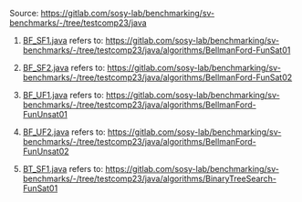 Source: https://gitlab.com/sosy-lab/benchmarking/sv-benchmarks/-/tree/testcomp23/java

1. [BF_SF1.java](BF_SF1.java) refers to: https://gitlab.com/sosy-lab/benchmarking/sv-benchmarks/-/tree/testcomp23/java/algorithms/BellmanFord-FunSat01

2. [BF_SF2.java](BF_SF2.java) refers to: https://gitlab.com/sosy-lab/benchmarking/sv-benchmarks/-/tree/testcomp23/java/algorithms/BellmanFord-FunSat02

3. [BF_UF1.java](BF_UF1.java) refers to: https://gitlab.com/sosy-lab/benchmarking/sv-benchmarks/-/tree/testcomp23/java/algorithms/BellmanFord-FunUnsat01

4. [BF_UF2.java](BF_UF2.java) refers to: https://gitlab.com/sosy-lab/benchmarking/sv-benchmarks/-/tree/testcomp23/java/algorithms/BellmanFord-FunUnsat02

5. [BT_SF1.java](BT_SF1.java) refers to: https://gitlab.com/sosy-lab/benchmarking/sv-benchmarks/-/tree/testcomp23/java/algorithms/BinaryTreeSearch-FunSat01
